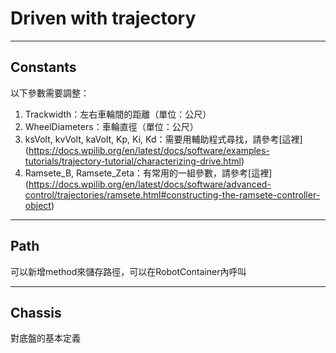 # Driven with trajectory

----
## Constants
以下參數需要調整：

1. Trackwidth：左右車輪間的距離（單位：公尺）
2. WheelDiameters：車輪直徑（單位：公尺）
3. ksVolt, kvVolt, kaVolt, Kp, Ki, Kd：需要用輔助程式尋找，請參考[這裡]
(https://docs.wpilib.org/en/latest/docs/software/examples-tutorials/trajectory-tutorial/characterizing-drive.html)
4. Ramsete\_B, Ramsete\_Zeta：有常用的一組參數，請參考[這裡]
(https://docs.wpilib.org/en/latest/docs/software/advanced-control/trajectories/ramsete.html#constructing-the-ramsete-controller-object)

----
## Path
可以新增method來儲存路徑，可以在RobotContainer內呼叫

----
## Chassis
對底盤的基本定義